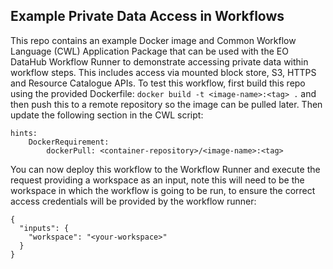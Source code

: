 ## Example Private Data Access in Workflows
This repo contains an example Docker image and Common Workflow Language (CWL) Application Package that can be used with the EO DataHub Workflow Runner to demonstrate accessing private data within workflow steps. This includes access via mounted block store, S3, HTTPS and Resource Catalogue APIs.
To test this workflow, first build this repo using the provided Dockerfile: `docker build -t <image-name>:<tag> .` and then push this to a remote repository so the image can be pulled later. Then update the following section in the CWL script:
```
hints:
    DockerRequirement:
        dockerPull: <container-repository>/<image-name>:<tag>
```
You can now deploy this workflow to the Workflow Runner and execute the request providing a workspace as an input, note this will need to be the workspace in which the workflow is going to be run, to ensure the correct access credentials will be provided by the workflow runner:
```
{
  "inputs": {
    "workspace": "<your-workspace>"
  }
}
```
